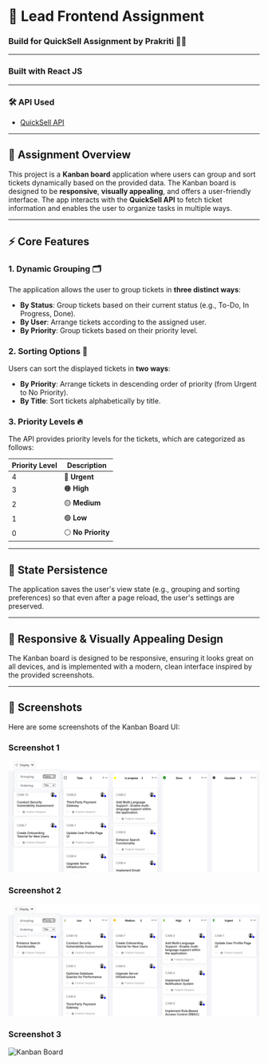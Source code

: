 
# 🚀 Lead Frontend Assignment

### **Build for QuickSell Assignment by Prakriti 🦄✨**

---


### **Built with React JS**

---

### **🛠️ API Used**
- [QuickSell API](https://api.quicksell.co/v1/internal/frontend-assignment)

---

## 📝 **Assignment Overview**

This project is a **Kanban board** application where users can group and sort tickets dynamically based on the provided data. The Kanban board is designed to be **responsive**, **visually appealing**, and offers a user-friendly interface. The app interacts with the **QuickSell API** to fetch ticket information and enables the user to organize tasks in multiple ways.

---

## ⚡ **Core Features**

### 1. **Dynamic Grouping** 🗂️
The application allows the user to group tickets in **three distinct ways**:
- **By Status**: Group tickets based on their current status (e.g., To-Do, In Progress, Done).
- **By User**: Arrange tickets according to the assigned user.
- **By Priority**: Group tickets based on their priority level.

### 2. **Sorting Options** 🔄
Users can sort the displayed tickets in **two ways**:
- **By Priority**: Arrange tickets in descending order of priority (from Urgent to No Priority).
- **By Title**: Sort tickets alphabetically by title.

### 3. **Priority Levels** 🔥
The API provides priority levels for the tickets, which are categorized as follows:

| Priority Level | Description   |
|----------------|---------------|
| 4              | 🔴 **Urgent** |
| 3              | 🟠 **High**   |
| 2              | 🟡 **Medium** |
| 1              | 🟢 **Low**    |
| 0              | ⚪ **No Priority** |

---

## 💾 **State Persistence**

The application saves the user's view state (e.g., grouping and sorting preferences) so that even after a page reload, the user's settings are preserved.

---

## 🎨 **Responsive & Visually Appealing Design**

The Kanban board is designed to be responsive, ensuring it looks great on all devices, and is implemented with a modern, clean interface inspired by the provided screenshots.

---

## 📸 **Screenshots**

Here are some screenshots of the Kanban Board UI:

### Screenshot 1
![Kanban Board Display](https://github.com/prakritiojha11/QuickSell_frontEndTask/blob/0ed28ad1619b03b94932820d9a29c9a626d67486/basedondisplay.png?raw=true)

### Screenshot 2
![Kanban Board by Priority](https://github.com/prakritiojha11/QuickSell_frontEndTask/blob/0ed28ad1619b03b94932820d9a29c9a626d67486/basedonpriority.png?raw=true)

### Screenshot 3
![Kanban Board](https://github.com/prakritiojha11/QuickSell_frontEndTask/blob/<commit-hash>/screenshot3.png?raw=true)



